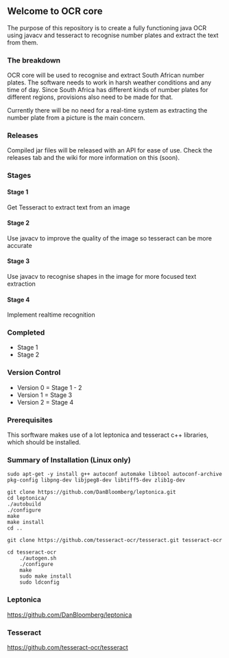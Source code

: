 ## Welcome to OCR core
The purpose of this repository is to create a fully functioning java OCR using javacv and tesseract to recognise number plates and extract the text from them.


### The breakdown
OCR core will be used to recognise and extract South African number plates. The software needs to work in harsh weather conditions and any time of day. Since South Africa has different kinds of number plates for different regions, provisions also need to be made for that. 

Currently there will be no need for a real-time system as extracting the number plate from a picture is the main concern.

### Releases
Compiled jar files will be released with an API for ease of use. Check the releases tab and the wiki for more information on this (soon).

### Stages

#### Stage 1
Get Tesseract to extract text from an image

#### Stage 2
Use javacv to improve the quality of the image so tesseract can be more accurate

#### Stage 3
Use javacv to recognise shapes in the image for more focused text extraction

#### Stage 4
Implement realtime recognition

### Completed

- Stage 1
- Stage 2

### Version Control

- Version 0 = Stage 1 - 2
- Version 1 = Stage 3
- Version 2 = Stage 4

### Prerequisites 
This sorftware makes use of a lot leptonica and tesseract c++ libraries, which should be installed.

### Summary of Installation (Linux only)
```
sudo apt-get -y install g++ autoconf automake libtool autoconf-archive pkg-config libpng-dev libjpeg8-dev libtiff5-dev zlib1g-dev

git clone https://github.com/DanBloomberg/leptonica.git
cd leptonica/
./autobuild
./configure
make
make install
cd ..

git clone https://github.com/tesseract-ocr/tesseract.git tesseract-ocr

cd tesseract-ocr
    ./autogen.sh
    ./configure
    make
    sudo make install
    sudo ldconfig
```

### Leptonica
https://github.com/DanBloomberg/leptonica

### Tesseract
https://github.com/tesseract-ocr/tesseract
